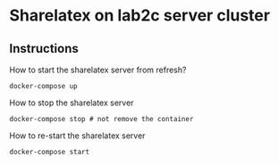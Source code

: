 # Sharelatex on lab2c server cluster
## Instructions
How to start the sharelatex server from refresh?
```shell
docker-compose up
```
How to stop the sharelatex server
```shell
docker-compose stop # not remove the container
```
How to re-start the sharelatex server
```shell
docker-compose start
```
